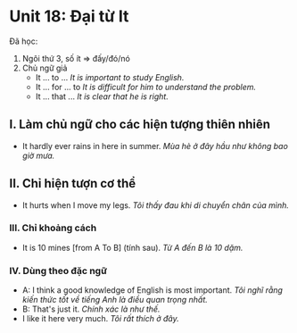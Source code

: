 # Unit 18: Đại từ It 

Đã học:
1. Ngôi thứ 3, số ít => đấy/đó/nó
2. Chủ ngữ giả
    - It ... to ... *It is important to study English.*
    - It ... for ... to *It is difficult for him to understand the problem.*
    - It ... that ... *It is clear that he is right.*

## I. Làm chủ ngữ cho các hiện tượng thiên nhiên

 - It hardly ever rains in here in summer. *Mùa hè ở đây hầu như không bao giờ mưa.*

## II. Chỉ hiện tượn cơ thể
 - It hurts when I move my legs. *Tôi thấy đau khi di chuyển chân của mình.*

### III. Chỉ khoảng cách

 - It is 10 mines [from A To B] (tính sau). *Từ A đến B là 10 dặm.*

### IV. Dùng theo đặc ngữ

 - A: I think a good knowledge of English is most important. *Tôi nghĩ rằng kiến thức tốt về tiếng Anh là điều quan trọng nhất.*
 - B: That's just it. *Chính xác là như thế.*
 - I like it here very much. *Tôi rất thích ở đây.*